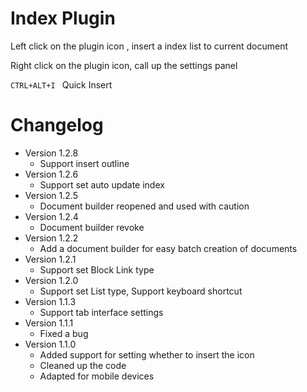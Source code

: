 # Index Plugin

Left click on the plugin icon , insert a index list to current document

Right click on the plugin icon, call up the settings panel

`CTRL+ALT+I ` Quick Insert

# Changelog
- Version 1.2.8
  - Support insert outline
- Version 1.2.6
  - Support set auto update index
- Version 1.2.5
  - Document builder reopened and used with caution
- Version 1.2.4
  - Document builder revoke
- Version 1.2.2
  - Add a document builder for easy batch creation of documents
- Version 1.2.1
  - Support set Block Link type
- Version 1.2.0
  - Support set List type, Support keyboard shortcut
- Version 1.1.3
  - Support tab interface settings
- Version 1.1.1
  - Fixed a bug
- Version 1.1.0
  - Added support for setting whether to insert the icon
  - Cleaned up the code
  - Adapted for mobile devices